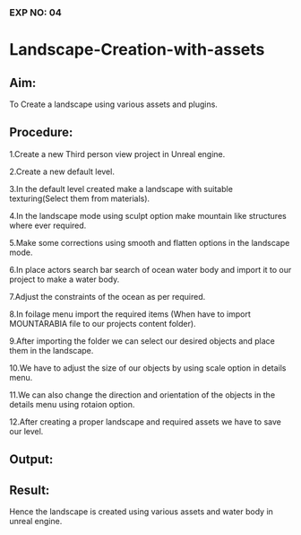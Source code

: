 ### EXP NO: 04

# Landscape-Creation-with-assets

## Aim:
To Create a landscape using various assets and plugins.

## Procedure:
1.Create a new Third person view project in Unreal engine.

2.Create a new default level.

3.In the default level created make a landscape with suitable texturing(Select them from materials).

4.In the landscape mode using sculpt option make mountain like structures where ever required.

5.Make some corrections using smooth and flatten options in the landscape mode.

6.In place actors search bar search of ocean water body and import it to our project to make a water body.

7.Adjust the constraints of the ocean as per required.

8.In foilage menu import the required items (When have to import MOUNTARABIA file to our projects content folder).

9.After importing the folder we can select our desired objects and place them in the landscape.

10.We have to adjust the size of our objects by using scale option in details menu.

11.We can also change the direction and orientation of the objects in the details menu using rotaion option.

12.After creating a proper landscape and required assets we have to save our level.
   
## Output:


## Result:
Hence the landscape is created using various assets and water body in unreal engine.
